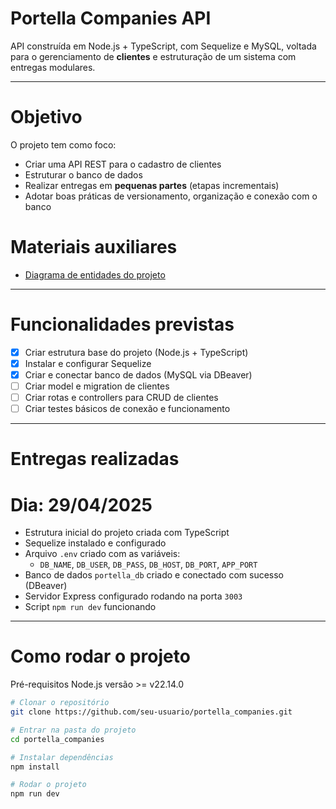 # Portella Companies API

API construída em Node.js + TypeScript, com Sequelize e MySQL, voltada para o gerenciamento de **clientes** e estruturação de um sistema com entregas modulares.

---

# Objetivo

O projeto tem como foco:

- Criar uma API REST para o cadastro de clientes
- Estruturar o banco de dados
- Realizar entregas em **pequenas partes** (etapas incrementais)
- Adotar boas práticas de versionamento, organização e conexão com o banco

# Materiais auxiliares

- [Diagrama de entidades do projeto](https://app.eraser.io/workspace/mh8wQhNiC2GqStwI1dR4)

---

# Funcionalidades previstas

- [x] Criar estrutura base do projeto (Node.js + TypeScript)
- [x] Instalar e configurar Sequelize
- [x] Criar e conectar banco de dados (MySQL via DBeaver)
- [ ] Criar model e migration de clientes
- [ ] Criar rotas e controllers para CRUD de clientes
- [ ] Criar testes básicos de conexão e funcionamento

---

# Entregas realizadas

# Dia: 29/04/2025

- Estrutura inicial do projeto criada com TypeScript
- Sequelize instalado e configurado
- Arquivo `.env` criado com as variáveis:
  - `DB_NAME`, `DB_USER`, `DB_PASS`, `DB_HOST`, `DB_PORT`, `APP_PORT`
- Banco de dados `portella_db` criado e conectado com sucesso (DBeaver)
- Servidor Express configurado rodando na porta `3003`
- Script `npm run dev` funcionando

---

# Como rodar o projeto

Pré-requisitos
Node.js versão >= v22.14.0

```bash
# Clonar o repositório
git clone https://github.com/seu-usuario/portella_companies.git

# Entrar na pasta do projeto
cd portella_companies

# Instalar dependências
npm install

# Rodar o projeto
npm run dev
```
